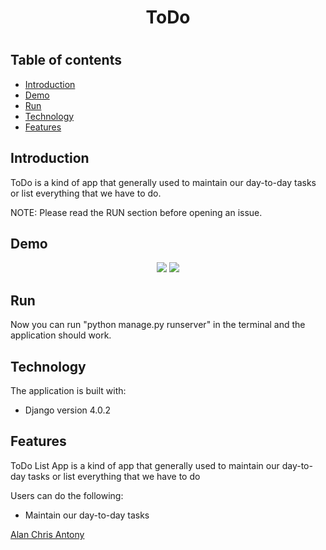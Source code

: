 <h1 align="center">ToDo<h1/>


## Table of contents

- [Introduction](#introduction)
- [Demo](#demo)
- [Run](#run)
- [Technology](#technology)
- [Features](#features)

## Introduction

ToDo is a kind of app that generally used to maintain our day-to-day tasks or list everything that we have to do.

NOTE: Please read the RUN section before opening an issue.

## Demo  
  
  
<p align="center">
<img src="https://imgur.com/gRERfKg.png"/>
<img src="https://imgur.com/YubA4a1.png"/>
</p>

## Run


Now you can run "python manage.py runserver" in the terminal and the application should work.

## Technology

The application is built with:

- Django version 4.0.2


## Features

ToDo List App is a kind of app that generally used to maintain our day-to-day tasks or list everything that we have to do

Users can do the following:

- Maintain our day-to-day tasks

  
  
  
[Alan Chris Antony](https://github.com/alanchrissantony)
